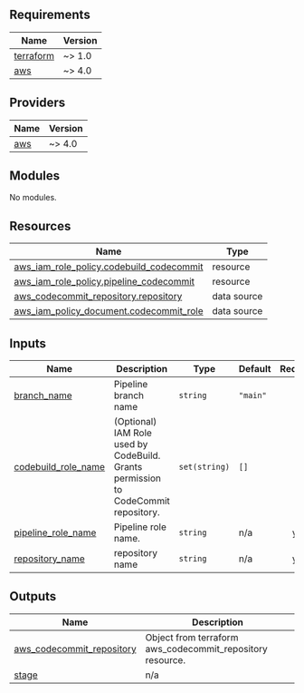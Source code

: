 <!-- BEGIN_TF_DOCS -->
## Requirements

| Name | Version |
|------|---------|
| <a name="requirement_terraform"></a> [terraform](#requirement\_terraform) | ~> 1.0 |
| <a name="requirement_aws"></a> [aws](#requirement\_aws) | ~> 4.0 |

## Providers

| Name | Version |
|------|---------|
| <a name="provider_aws"></a> [aws](#provider\_aws) | ~> 4.0 |

## Modules

No modules.

## Resources

| Name | Type |
|------|------|
| [aws_iam_role_policy.codebuild_codecommit](https://registry.terraform.io/providers/hashicorp/aws/latest/docs/resources/iam_role_policy) | resource |
| [aws_iam_role_policy.pipeline_codecommit](https://registry.terraform.io/providers/hashicorp/aws/latest/docs/resources/iam_role_policy) | resource |
| [aws_codecommit_repository.repository](https://registry.terraform.io/providers/hashicorp/aws/latest/docs/data-sources/codecommit_repository) | data source |
| [aws_iam_policy_document.codecommit_role](https://registry.terraform.io/providers/hashicorp/aws/latest/docs/data-sources/iam_policy_document) | data source |

## Inputs

| Name | Description | Type | Default | Required |
|------|-------------|------|---------|:--------:|
| <a name="input_branch_name"></a> [branch\_name](#input\_branch\_name) | Pipeline branch name | `string` | `"main"` | no |
| <a name="input_codebuild_role_name"></a> [codebuild\_role\_name](#input\_codebuild\_role\_name) | (Optional) IAM Role used by CodeBuild.  Grants permission to CodeCommit repository. | `set(string)` | `[]` | no |
| <a name="input_pipeline_role_name"></a> [pipeline\_role\_name](#input\_pipeline\_role\_name) | Pipeline role name. | `string` | n/a | yes |
| <a name="input_repository_name"></a> [repository\_name](#input\_repository\_name) | repository name | `string` | n/a | yes |

## Outputs

| Name | Description |
|------|-------------|
| <a name="output_aws_codecommit_repository"></a> [aws\_codecommit\_repository](#output\_aws\_codecommit\_repository) | Object from terraform aws\_codecommit\_repository resource. |
| <a name="output_stage"></a> [stage](#output\_stage) | n/a |
<!-- END_TF_DOCS -->